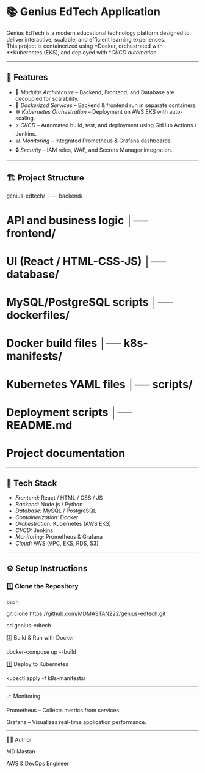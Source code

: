   # 📚 Genius EdTech Application

Genius EdTech is a modern educational technology platform designed to deliver interactive, scalable, and efficient learning experiences.  
This project is containerized using *Docker, orchestrated with **Kubernetes (EKS), and deployed with **CI/CD automation*.

---

## 🚀 Features
- 🎯 *Modular Architecture* – Backend, Frontend, and Database are decoupled for scalability.
- 🐳 *Dockerized Services* – Backend & frontend run in separate containers.
- ☸ *Kubernetes Orchestration* – Deployment on AWS EKS with auto-scaling.
- ⚡ *CI/CD* – Automated build, test, and deployment using GitHub Actions / Jenkins.
- 📊 *Monitoring* – Integrated Prometheus & Grafana dashboards.
- 🔒 *Security* – IAM roles, WAF, and Secrets Manager integration.

---

## 🏗️ Project Structure

genius-edtech/ │── backend/                 
# API and business logic │── frontend/           
# UI (React / HTML-CSS-JS) │── database/         
# MySQL/PostgreSQL scripts │── dockerfiles/   
# Docker build files │── k8s-manifests/        
# Kubernetes YAML files │── scripts/                
# Deployment scripts │── README.md                 
# Project documentation

---


## 🔧 Tech Stack
- *Frontend:* React / HTML / CSS / JS
- *Backend:* Node.js / Python
- *Database:* MySQL / PostgreSQL
- *Containerization:* Docker
- *Orchestration:* Kubernetes (AWS EKS)
- *CI/CD:* Jenkins 
- *Monitoring:* Prometheus & Grafana
- *Cloud:* AWS (VPC, EKS, RDS, S3)

---

## ⚙️ Setup Instructions

### 1️⃣ Clone the Repository
bash

git clone https://github.com/MDMASTAN222/genius-edtech.git

cd genius-edtech


2️⃣ Build & Run with Docker

docker-compose up --build

3️⃣ Deploy to Kubernetes

kubectl apply -f k8s-manifests/


---

📈 Monitoring

Prometheus – Collects metrics from services.

Grafana – Visualizes real-time application performance.



---


👨‍💻 Author

MD Mastan

AWS & DevOps Engineer 
